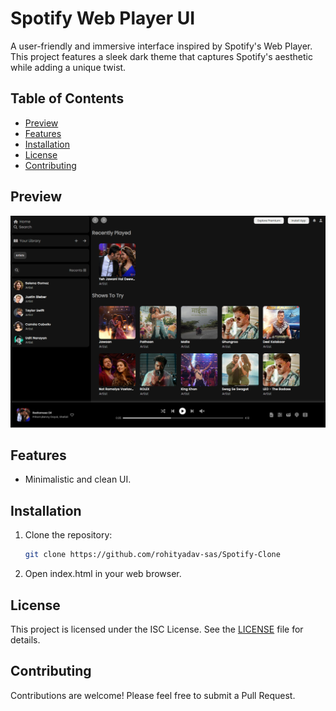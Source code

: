 # Spotify Web Player UI
A user-friendly and immersive interface inspired by Spotify's Web Player. This project features a sleek dark theme that captures Spotify's aesthetic while adding a unique twist.

## Table of Contents
- [Preview](#preview)
- [Features](#features)
- [Installation](#installation)
- [License](#license)
- [Contributing](#contributing)

## Preview
![preview.png](./assets/preview.png?raw=true)

## Features
- Minimalistic and clean UI.

## Installation
1. Clone the repository:
   ```bash
   git clone https://github.com/rohityadav-sas/Spotify-Clone
   ```

2. Open index.html in your web browser.

## License

This project is licensed under the ISC License. See the [LICENSE](./LICENSE) file for details.

## Contributing

Contributions are welcome! Please feel free to submit a Pull Request.
